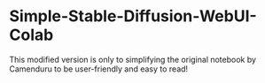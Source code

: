 # Simple-Stable-Diffusion-WebUI-Colab
This modified version is only to simplifying the original notebook by Camenduru to be user-friendly and easy to read!
